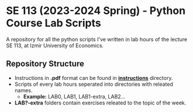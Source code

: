 # SE 113 (2023-2024 Spring) - Python Course Lab Scripts

A repository for all the python scripts I've written in lab hours of the lecture SE 113, at Izmir University of Economics.

## Repository Structure

- Instructions in **.pdf** format can be found in [**instructions**](./instructions/) directory.
- Scripts of every lab hours seperated into directories with releated names.
    - **Example:** LAB0, LAB1, LAB1-extra, LAB2...
- **LAB?-extra** folders contain exercises releated to the topic of the week.
